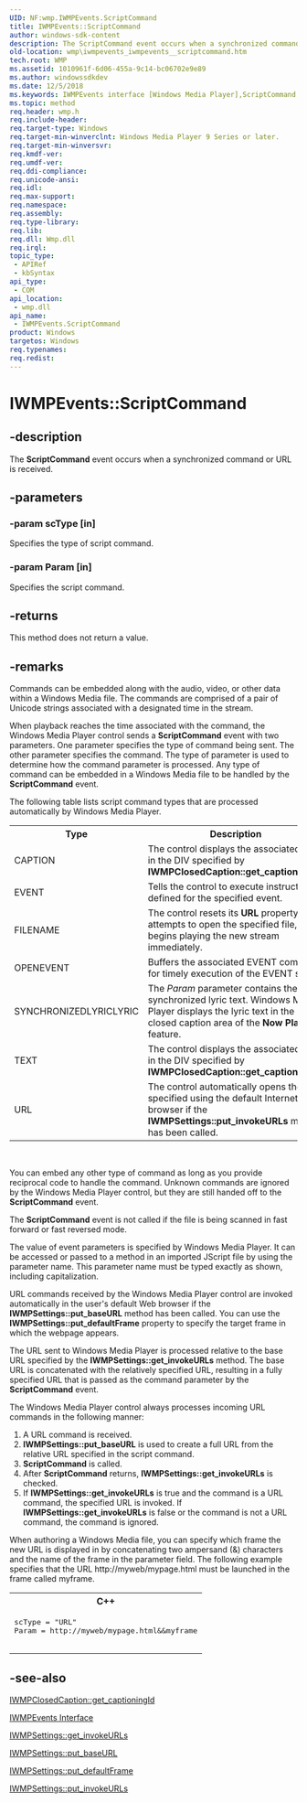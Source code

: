 ```yaml
---
UID: NF:wmp.IWMPEvents.ScriptCommand
title: IWMPEvents::ScriptCommand
author: windows-sdk-content
description: The ScriptCommand event occurs when a synchronized command or URL is received.
old-location: wmp\iwmpevents_iwmpevents__scriptcommand.htm
tech.root: WMP
ms.assetid: 1010961f-6d06-455a-9c14-bc06702e9e89
ms.author: windowssdkdev
ms.date: 12/5/2018
ms.keywords: IWMPEvents interface [Windows Media Player],ScriptCommand method, IWMPEvents.ScriptCommand, IWMPEvents::ScriptCommand, IWMPEventsScriptCommand, ScriptCommand, ScriptCommand method [Windows Media Player], ScriptCommand method [Windows Media Player],IWMPEvents interface, wmp.iwmpevents_iwmpevents__scriptcommand, wmp/IWMPEvents::ScriptCommand
ms.topic: method
req.header: wmp.h
req.include-header: 
req.target-type: Windows
req.target-min-winverclnt: Windows Media Player 9 Series or later.
req.target-min-winversvr: 
req.kmdf-ver: 
req.umdf-ver: 
req.ddi-compliance: 
req.unicode-ansi: 
req.idl: 
req.max-support: 
req.namespace: 
req.assembly: 
req.type-library: 
req.lib: 
req.dll: Wmp.dll
req.irql: 
topic_type:
 - APIRef
 - kbSyntax
api_type:
 - COM
api_location:
 - wmp.dll
api_name:
 - IWMPEvents.ScriptCommand
product: Windows
targetos: Windows
req.typenames: 
req.redist: 
---
```


# IWMPEvents::ScriptCommand


## -description



The <b>ScriptCommand</b> event occurs when a synchronized command or URL is received.




## -parameters




### -param scType [in]

Specifies the type of script command.


### -param Param [in]

Specifies the script command.


## -returns



This method does not return a value.




## -remarks



Commands can be embedded along with the audio, video, or other data within a Windows Media file. The commands are comprised of a pair of Unicode strings associated with a designated time in the stream.

When playback reaches the time associated with the command, the Windows Media Player control sends a <b>ScriptCommand</b> event with two parameters. One parameter specifies the type of command being sent. The other parameter specifies the command. The type of parameter is used to determine how the command parameter is processed. Any type of command can be embedded in a Windows Media file to be handled by the <b>ScriptCommand</b> event.

The following table lists script command types that are processed automatically by Windows Media Player.

<table>
<tr>
<th>Type
            </th>
<th>Description
            </th>
</tr>
<tr>
<td>CAPTION</td>
<td>The control displays the associated text in the DIV specified by <b>IWMPClosedCaption::get_captioningID</b>.</td>
</tr>
<tr>
<td>EVENT</td>
<td>Tells the control to execute instructions defined for the specified event.</td>
</tr>
<tr>
<td>FILENAME</td>
<td>The control resets its <b>URL</b> property, attempts to open the specified file, and begins playing the new stream immediately.</td>
</tr>
<tr>
<td>OPENEVENT</td>
<td>Buffers the associated EVENT command for timely execution of the EVENT script.</td>
</tr>
<tr>
<td>SYNCHRONIZEDLYRICLYRIC</td>
<td>The <i>Param</i> parameter contains the synchronized lyric text. Windows Media Player displays the lyric text in the closed caption area of the <b>Now Playing</b> feature.</td>
</tr>
<tr>
<td>TEXT</td>
<td>The control displays the associated text in the DIV specified by <b>IWMPClosedCaption::get_captioningID</b>.</td>
</tr>
<tr>
<td>URL</td>
<td>The control automatically opens the URL specified using the default Internet browser if the <b>IWMPSettings::put_invokeURLs</b> method has been called.</td>
</tr>
</table>
 

You can embed any other type of command as long as you provide reciprocal code to handle the command. Unknown commands are ignored by the Windows Media Player control, but they are still handed off to the <b>ScriptCommand</b> event.

The <b>ScriptCommand</b> event is not called if the file is being scanned in fast forward or fast reversed mode.

The value of event parameters is specified by Windows Media Player. It can be accessed or passed to a method in an imported JScript file by using the parameter name. This parameter name must be typed exactly as shown, including capitalization.

URL commands received by the Windows Media Player control are invoked automatically in the user's default Web browser if the <b>IWMPSettings::put_baseURL</b> method has been called. You can use the <b>IWMPSettings::put_defaultFrame</b> property to specify the target frame in which the webpage appears.

The URL sent to Windows Media Player is processed relative to the base URL specified by the <b>IWMPSettings::get_invokeURLs</b> method. The base URL is concatenated with the relatively specified URL, resulting in a fully specified URL that is passed as the command parameter by the <b>ScriptCommand</b> event.

The Windows Media Player control always processes incoming URL commands in the following manner:

<ol>
<li>A URL command is received.</li>
<li><b>IWMPSettings::put_baseURL</b> is used to create a full URL from the relative URL specified in the script command.</li>
<li><b>ScriptCommand</b> is called.</li>
<li>After <b>ScriptCommand</b> returns, <b>IWMPSettings::get_invokeURLs</b> is checked.</li>
<li>If <b>IWMPSettings::get_invokeURLs</b> is true and the command is a URL command, the specified URL is invoked. If <b>IWMPSettings::get_invokeURLs</b> is false or the command is not a URL command, the command is ignored.</li>
</ol>
When authoring a Windows Media file, you can specify which frame the new URL is displayed in by concatenating two ampersand (&amp;) characters and the name of the frame in the parameter field. The following example specifies that the URL http://myweb/mypage.html must be launched in the frame called myframe.

<div class="code"><span codelanguage="ManagedCPlusPlus"><table>
<tr>
<th>C++</th>
</tr>
<tr>
<td>
<pre>
scType = "URL"
Param = http://myweb/mypage.html&amp;&amp;myframe

</pre>
</td>
</tr>
</table></span></div>



## -see-also




<a href="https://msdn.microsoft.com/en-us/library/Dd563121(v=VS.85).aspx">IWMPClosedCaption::get_captioningId</a>



<a href="https://msdn.microsoft.com/en-us/library/Dd563310(v=VS.85).aspx">IWMPEvents Interface</a>



<a href="https://msdn.microsoft.com/en-us/library/Dd563662(v=VS.85).aspx">IWMPSettings::get_invokeURLs</a>



<a href="https://msdn.microsoft.com/en-us/library/Dd563673(v=VS.85).aspx">IWMPSettings::put_baseURL</a>



<a href="https://msdn.microsoft.com/en-us/library/Dd563674(v=VS.85).aspx">IWMPSettings::put_defaultFrame</a>



<a href="https://msdn.microsoft.com/en-us/library/Dd563676(v=VS.85).aspx">IWMPSettings::put_invokeURLs</a>
 

 

